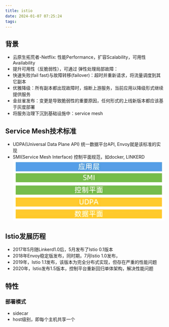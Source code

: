 ```yaml
---
title: istio
date: 2024-01-07 07:25:24
tags:
---
```

## 背景
* 云原生拓荒者-Netflix: 性能Performance，扩容Scalability，可用性Availability
* 提升可用性（反脆弱性），可通过 弹性处理局部故障：
 * 快速失败(fail fast)与故障转移(failover)：超时并重新请求，将流量调度到其它副本
 * 优雅降级：所有副本都出现故障时，熔断上游服务，当前应用以降级形式继续提供服务
 * 金丝雀发布：变更是导致脆弱性的重要原因，任何形式的上线新版本都应该基于灰度部署
* 将服务治理下沉到基础设施中：service mesh

## Service Mesh技术标准
* UDPA(Universal Data Plane API) 统一数据平台API, Envoy就是该标准的实现
* SMI(Service Mesh Interface) 控制平面规范，如docker, LINKERD
![SMI vs UDPA](./image-8.png)

## Istio发展历程
* 2017年5月随Linkerd1.0后，5月发布了Istio 0.1版本
* 2018年Envoy稳定版发布，同时期，7月Istio 1.0发布，
* 2019年，Istio 1.1发布，该版本为完全分布式实现，但存在严重的性能问题
* 2020年，Istio发布1.5版本，控制平台重新回归单体架构，解决性能问题

## 特性
### 部署模式
* sidecar
* host级别，即每个主机共享一个

